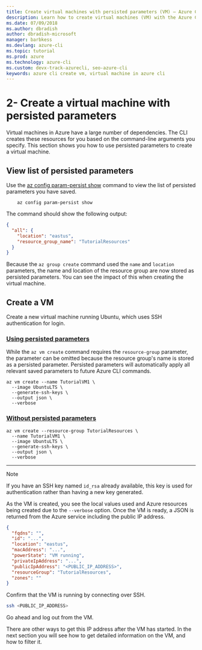 ```yaml
---
title: Create virtual machines with persisted parameters (VM) – Azure CLI | Microsoft Docs
description: Learn how to create virtual machines (VM) with the Azure CLI .
ms.date: 07/09/2018
ms.author: dbradish
author: dbradish-microsoft
manager: barbkess
ms.devlang: azure-cli
ms.topic: tutorial
ms.prod: azure
ms.technology: azure-cli
ms.custom: devx-track-azurecli, seo-azure-cli
keywords: azure cli create vm, virtual machine in azure cli
---
```


# 2- Create a virtual machine with persisted parameters

Virtual machines in Azure have a large number of dependencies. The CLI creates these resources for you based on
the command-line arguments you specify. This section shows you how to use persisted parameters to create a virtual machine.

## View list of persisted parameters

Use the [az config param-persist show](/cli/azure/config/param-persist#az_config_param_persist_show) command to view the list of persisted parameters you have saved.

```azurecli-interactive
    az config param-persist show
```

The command should show the following output:

```json
{
  "all": {
    "location": "eastus",
    "resource_group_name": "TutorialResources"
  }
}
```

Because the `az group create` command used the `name` and `location` parameters, the name and location of the resource group are now stored as persisted parameters. You can see the impact of this when creating the virtual machine.

## Create a VM

Create a new virtual machine running Ubuntu, which uses SSH authentication for login.

### [Using persisted parameters](#tab/persisted-parameter)

While the `az vm create` command requires the `resource-group` parameter, the parameter can be omitted because the resource group's name is stored as a persisted parameter. Persisted parameters will automatically apply all relevant saved parameters to future Azure CLI commands.

```azurecli-interactive
az vm create --name TutorialVM1 \
  --image UbuntuLTS \
  --generate-ssh-keys \
  --output json \
  --verbose 
```

### [Without persisted parameters](#tab/without-persisted-parameter)

```azurecli-interactive
az vm create --resource-group TutorialResources \
  --name TutorialVM1 \
  --image UbuntuLTS \
  --generate-ssh-keys \
  --output json \
  --verbose 
```

---

> [!NOTE]
> If you have an SSH key named `id_rsa` already available, this key is used for authentication rather than having a new
> key generated.

As the VM is created, you see the local values used and Azure resources being created due to the `--verbose` option.
Once the VM is ready, a JSON is returned from the Azure service including the public IP address.

```json
{
  "fqdns": "",
  "id": "...",
  "location": "eastus",
  "macAddress": "...",
  "powerState": "VM running",
  "privateIpAddress": "...",
  "publicIpAddress": "<PUBLIC_IP_ADDRESS>",
  "resourceGroup": "TutorialResources",
  "zones": ""
}
```

Confirm that the VM is running by connecting over SSH.

```bash
ssh <PUBLIC_IP_ADDRESS>
```

Go ahead and log out from the VM.

There are other ways to get this IP address after the VM has started. In the next section you will see how to get detailed information on
the VM, and how to filter it.
